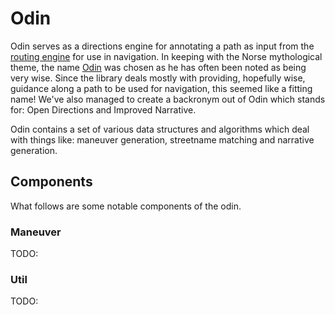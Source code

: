 # Odin

Odin serves as a directions engine for annotating a path as input from the [routing engine](https://github.com/valhalla/thor) for use in navigation. In keeping with the Norse mythological theme, the name [Odin](https://en.wikipedia.org/wiki/Odin) was chosen as he has often been noted as being very wise. Since the library deals mostly with providing, hopefully wise, guidance along a path to be used for navigation, this seemed like a fitting name! We've also managed to create a backronym out of Odin which stands for: Open Directions and Improved Narrative.

Odin contains a set of various data structures and algorithms which deal with things like: maneuver generation, streetname matching and narrative generation.

## Components ##

What follows are some notable components of the odin.

### Maneuver ###

TODO:

### Util ###

TODO:
